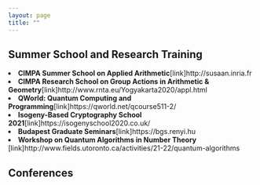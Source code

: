 ```yaml
---
layout: page
title: ""
---
```

<h2>Summer School and Research Training</h2>
<li><b>CIMPA Summer School on Applied Arithmetic</b>[link]http://susaan.inria.fr</li>
<li><b>CIMPA Research School on Group Actions in Arithmetic & Geometry</b>[link]http://www.rnta.eu/Yogyakarta2020/appl.html</li>
<li><b>QWorld: Quantum Computing and Programming</b>[link]https://qworld.net/qcourse511-2/</li>
<li><b>Isogeny-Based Cryptography School 2021</b>[link]https://isogenyschool2020.co.uk/</li>
<li><b>Budapest Graduate Seminars</b>[link]https://bgs.renyi.hu</li>
<li><b>Workshop on Quantum Algorithms in Number Theory </b>[link]http://www.fields.utoronto.ca/activities/21-22/quantum-algorithms</li>

<h2>Conferences</h2>


